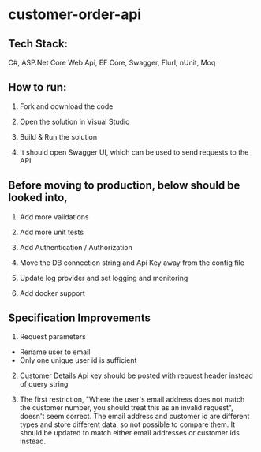 # customer-order-api

## Tech Stack:
C#, ASP.Net Core Web Api, EF Core, Swagger, Flurl, nUnit, Moq

## How to run:

1) Fork and download the code

2) Open the solution in Visual Studio

3) Build & Run the solution

4) It should open Swagger UI, which can be used to send requests to the API


## Before moving to production, below should be looked into,

1) Add more validations

2) Add more unit tests

3) Add Authentication / Authorization

4) Move the DB connection string and Api Key away from the config file

5) Update log provider and set logging and monitoring

6) Add docker support

## Specification Improvements

1) Request parameters
  * Rename user to email 
  * Only one unique user id is sufficient 
  
2) Customer Details Api key should be posted with request header instead of query string

3) The first restriction, "Where the user's email address does not match the customer number, you should treat this as an invalid request", doesn't seem correct. The email    address and customer id are different types and store different data, so not possible to compare them. It should be updated to match either email addresses or customer ids instead.
